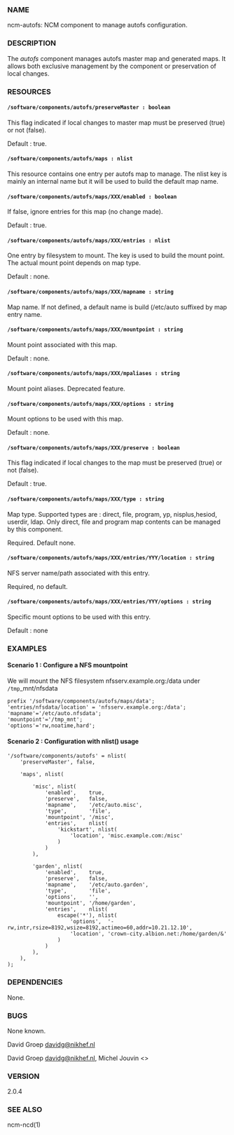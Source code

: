 ### NAME

ncm-autofs: NCM component to manage autofs configuration. 

### DESCRIPTION

The _autofs_ component manages autofs master map and generated maps. It allows
both exclusive management by the component or preservation of local changes.

### RESOURCES

#### `/software/components/autofs/preserveMaster : boolean`

This flag indicated if local changes to master map must be preserved (true) or
not (false).

Default : true.

#### `/software/components/autofs/maps : nlist`

This resource contains one entry per autofs map to manage. The nlist key is
mainly an internal name but it will be used to build the default map name.

#### `/software/components/autofs/maps/XXX/enabled : boolean`

If false, ignore entries for this map (no change made).

Default : true.

#### `/software/components/autofs/maps/XXX/entries : nlist`

One entry by filesystem to mount. The key is used to build the mount point. The actual
mount point depends on map type.

Default : none.

#### `/software/components/autofs/maps/XXX/mapname : string`

Map name. If not defined, a default name is build (/etc/auto suffixed
by map entry name.

#### `/software/components/autofs/maps/XXX/mountpoint : string`

Mount point associated with this map.

Default : none.

#### `/software/components/autofs/maps/XXX/mpaliases : string`

Mount point aliases. Deprecated feature.

#### `/software/components/autofs/maps/XXX/options : string`

Mount options to be used with this map.

Default : none.

#### `/software/components/autofs/maps/XXX/preserve : boolean`

This flag indicated if local changes to the map must be preserved (true) or
not (false).

Default : true.

#### `/software/components/autofs/maps/XXX/type : string`

Map type. Supported types are : direct, file, program, yp, nisplus,hesiod, userdir, ldap.
Only direct, file and program map contents can be managed by this component.

Required. Default none.

#### `/software/components/autofs/maps/XXX/entries/YYY/location : string`

NFS server name/path associated with this entry.

Required, no default.

#### `/software/components/autofs/maps/XXX/entries/YYY/options : string`

Specific mount options to be used with this entry.

Default : none

### EXAMPLES

#### Scenario 1 : Configure a NFS mountpoint

We will mount the NFS filesystem nfsserv.example.org:/data under `/tmp`\_mnt/nfsdata

    prefix '/software/components/autofs/maps/data';
    'entries/nfsdata/location' = 'nfsserv.example.org:/data';
    'mapname'='/etc/auto.nfsdata';
    'mountpoint'='/tmp_mnt';
    'options'='rw,noatime,hard';

#### Scenario 2 : Configuration with nlist() usage

    '/software/components/autofs' = nlist(
        'preserveMaster', false,

        'maps', nlist(

            'misc', nlist(
                'enabled',    true,
                'preserve',   false,
                'mapname',    '/etc/auto.misc',
                'type',       'file',
                'mountpoint', '/misc',
                'entries',    nlist(
                    'kickstart', nlist(
                        'location', 'misc.example.com:/misc'
                    )
                )
            ),

            'garden', nlist(
                'enabled',    true,
                'preserve',   false,
                'mapname',    '/etc/auto.garden',
                'type',       'file',
                'options',    '',
                'mountpoint', '/home/garden',
                'entries',    nlist(
                    escape('*'), nlist(
                        'options',  '-rw,intr,rsize=8192,wsize=8192,actimeo=60,addr=10.21.12.10',
                        'location', 'crown-city.albion.net:/home/garden/&'
                    )
                )
            ),
        ),
    );

### DEPENDENCIES

None.

### BUGS

None known.

David Groep <davidg@nikhef.nl>

David Groep <davidg@nikhef.nl>, Michel Jouvin <>

### VERSION

2.0.4

### SEE ALSO

ncm-ncd(1)
